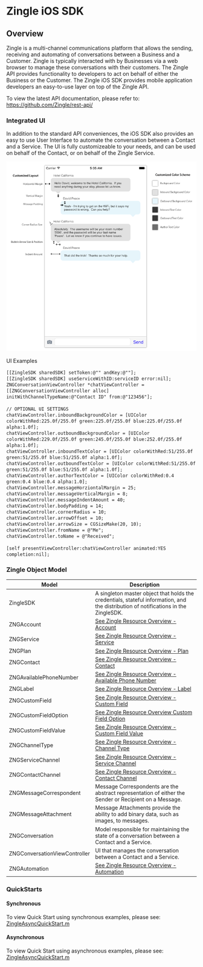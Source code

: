 # Zingle iOS SDK

## Overview

Zingle is a multi-channel communications platform that allows the sending, receiving and automating of conversations between a Business and a Customer.  Zingle is typically interacted with by Businesses via a web browser to manage these conversations with their customers.  The Zingle API provides functionality to developers to act on behalf of either the Business or the Customer.  The Zingle iOS SDK provides mobile application developers an easy-to-use layer on top of the Zingle API.

To view the latest API documentation, please refer to: https://github.com/Zingle/rest-api/

### Integrated UI

In addition to the standard API conveniences, the iOS SDK also provides an easy to use User Interface to automate the conversation between a Contact and a Service.  The UI is fully customizeable to your needs, and can be used on behalf of the Contact, or on behalf of the Zingle Service.

![](https://github.com/Zingle/ios-sdk/blob/master/Assets/message_layout.png)

UI Examples

```obj-c
[[ZingleSDK sharedSDK] setToken:@"" andKey:@""];
[[ZingleSDK sharedSDK] useServiceWithID:serviceID error:nil];
ZNGConversationViewController *chatViewController = [[ZNGConversationViewController alloc] initWithChannelTypeName:@"Contact ID" from:@"123456"];

// OPTIONAL UI SETTINGS
chatViewController.inboundBackgroundColor = [UIColor colorWithRed:225.0f/255.0f green:225.0f/255.0f blue:225.0f/255.0f alpha:1.0f];
chatViewController.outboundBackgroundColor = [UIColor colorWithRed:229.0f/255.0f green:245.0f/255.0f blue:252.0f/255.0f alpha:1.0f];
chatViewController.inboundTextColor = [UIColor colorWithRed:51/255.0f green:51/255.0f blue:51/255.0f alpha:1.0f];
chatViewController.outboundTextColor = [UIColor colorWithRed:51/255.0f green:51/255.0f blue:51/255.0f alpha:1.0f];
chatViewController.authorTextColor = [UIColor colorWithRed:0.4 green:0.4 blue:0.4 alpha:1.0];
chatViewController.messageHorziontalMargin = 25;
chatViewController.messageVerticalMargin = 8;
chatViewController.messageIndentAmount = 40;
chatViewController.bodyPadding = 14;
chatViewController.cornerRadius = 10;
chatViewController.arrowOffset = 10;
chatViewController.arrowSize = CGSizeMake(20, 10);
chatViewController.fromName = @"Me";
chatViewController.toName = @"Received";

[self presentViewController:chatViewController animated:YES completion:nil];
```

### Zingle Object Model

Model | Description
--- | ---
ZingleSDK | A singleton master object that holds the credentials, stateful information, and the distribution of notifications in the ZingleSDK.
ZNGAccount | [See Zingle Resource Overview - Account](https://github.com/Zingle/rest-api/blob/master/resource_overview.md#account)
ZNGService | [See Zingle Resource Overview - Service](https://github.com/Zingle/rest-api/blob/master/resource_overview.md#service)
ZNGPlan | [See Zingle Resource Overview - Plan](https://github.com/Zingle/rest-api/blob/master/resource_overview.md#plan)
ZNGContact | [See Zingle Resource Overview - Contact](https://github.com/Zingle/rest-api/blob/master/resource_overview.md#contact)
ZNGAvailablePhoneNumber | [See Zingle Resource Overview - Available Phone Number](https://github.com/Zingle/rest-api/blob/master/resource_overview.md#available-phone-number)
ZNGLabel | [See Zingle Resource Overview - Label](https://github.com/Zingle/rest-api/blob/master/resource_overview.md#label)
ZNGCustomField | [See Zingle Resource Overview - Custom Field](https://github.com/Zingle/rest-api/blob/master/resource_overview.md#custom-field)
ZNGCustomFieldOption | [See Zingle Resource Overview Custom Field Option](https://github.com/Zingle/rest-api/blob/master/resource_overview.md#custom-field-option)
ZNGCustomFieldValue | [See Zingle Resource Overview - Custom Field Value](https://github.com/Zingle/rest-api/blob/master/resource_overview.md#custom-field-value)
ZNGChannelType | [See Zingle Resource Overview - Channel Type](https://github.com/Zingle/rest-api/blob/master/resource_overview.md#channel-type)
ZNGServiceChannel | [See Zingle Resource Overview  - Service Channel](https://github.com/Zingle/rest-api/blob/master/resource_overview.md#service-channel)
ZNGContactChannel | [See Zingle Resource Overview - Contact Channel](https://github.com/Zingle/rest-api/blob/master/resource_overview.md#contact-channel)
ZNGMessageCorrespondent | Message Correspondents are the abstract representation of either the Sender or Recipient on a Message.
ZNGMessageAttachment | Message Attachments provide the ability to add binary data, such as images, to messages.
ZNGConversation | Model responsible for maintaining the state of a conversation between a Contact and a Service.
ZNGConversationViewController | UI that manages the conversation between a Contact and a Service.
ZNGAutomation | [See Zingle Resource Overview - Automation](https://github.com/Zingle/rest-api/blob/master/resource_overview.md#automation)

### QuickStarts

#### Synchronous

To view Quick Start using synchronous examples, please see: [ZingleAsyncQuickStart.m](Examples/ZingleAsyncQuickStart.m)

#### Asynchronous

To view Quick Start using asynchronous examples, please see: [ZingleAsyncQuickStart.m](Examples/ZingleAsyncQuickStart.m)
